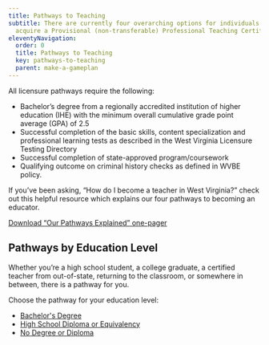 ```yaml
---
title: Pathways to Teaching
subtitle: There are currently four overarching options for individuals to
  acquire a Provisional (non-transferable) Professional Teaching Certificate.
eleventyNavigation:
  order: 0
  title: Pathways to Teaching
  key: pathways-to-teaching
  parent: make-a-gameplan
---
```

All licensure pathways require the following: 

* Bachelor’s degree from a regionally accredited institution of higher education (IHE) with the minimum overall cumulative grade point average (GPA) of 2.5 
* Successful completion of the basic skills, content specialization and professional learning tests as described in the West Virginia Licensure Testing Directory 
* Successful completion of state-approved program/coursework 
* Qualifying outcome on criminal history checks as defined in WVBE policy. 

If you’ve been asking, “How do I become a teacher in West Virginia?” check out this helpful resource which explains our four pathways to becoming an educator.

<a href="/static/files/Our Pathways Explained.pdf" class="btn">Download “Our Pathways Explained” one-pager</a>

## Pathways by Education Level

Whether you’re a high school student, a college graduate, a certified teacher from out-of-state, returning to the classroom, or somewhere in between, there is a pathway for you.

Choose the pathway for your education level:

* [Bachelor's Degree](/pathways-to-teaching/bachelors-degree/)
* [High School Diploma or Equivalency](/pathways-to-teaching/high-school-diploma-or-equivalency/)
* [No Degree or Diploma](/pathways-to-teaching/no-degree-or-diploma/)